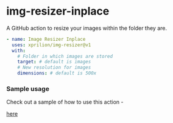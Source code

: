 # img-resizer-inplace

A GitHub action to resize your images within the folder they are.

```yml
- name: Image Resizer Inplace
  uses: xprilion/img-resizer@v1
  with:
    # Folder in which images are stored
    target: # default is images
    # New resolution for images
    dimensions: # default is 500x
```

### Sample usage

Check out a sample of how to use this action - 

[here](https://github.com/dsc-x/dsc-x.github.io/blob/dev/.github/workflows/main.yml)
